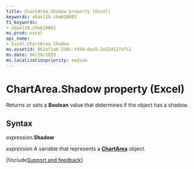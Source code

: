 ```yaml
---
title: ChartArea.Shadow property (Excel)
keywords: vbaxl10.chm620081
f1_keywords:
- vbaxl10.chm620081
ms.prod: excel
api_name:
- Excel.ChartArea.Shadow
ms.assetid: 062af1a6-298c-fd5b-0aa5-2e224127ef11
ms.date: 04/20/2019
ms.localizationpriority: medium
---
```



# ChartArea.Shadow property (Excel)

Returns or sets a **Boolean** value that determines if the object has a shadow.


## Syntax

_expression_.**Shadow**

_expression_ A variable that represents a **[ChartArea](Excel.ChartArea(object).md)** object.




[!include[Support and feedback](~/includes/feedback-boilerplate.md)]